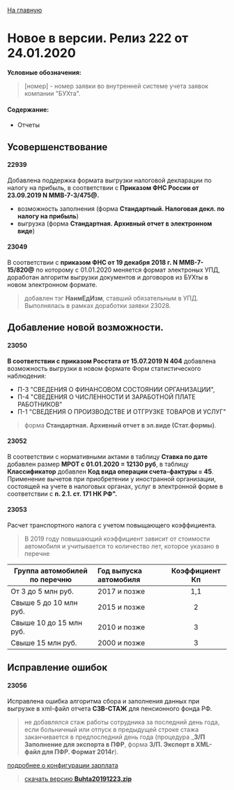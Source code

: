 ﻿[На главную](../../index.md)

# Новое  в версии. Релиз 222 от 24.01.2020

**Условные обозначения:**
 >[номер] - номер заявки во внутренней системе учета заявок компании "БУХта".


#### Содержание:

- Отчеты

## Усовершенствование

#### 22939
Добавлена поддержка формата выгрузки налоговой декларации по налогу на прибыль, в соответствии с __Приказом ФНС России от 23.09.2019 N ММВ-7-3/475@.__
>
- возможность заполнения (форма __Стандартный. Налоговая декл. по налогу на прибыль__)
- выгрузка (форма __Стандартная. Архивный отчет в электронном виде__)

#### 23049
В соответствии с __приказом ФНС от 19 декабря 2018 г. N ММВ-7-15/820@__ по которому с 01.01.2020 меняется формат электроных УПД,
доработан алгоритм выгрузки документов и договоров из БУХты в новом электронном формате.
> добавлен тэг __НаимЕдИзм__, ставший обязательным в УПД. Выполнялась в рамках доработки заявки 23028.

## Добавление новой возможности.

#### 23050
__В соответствии с приказом Росстата от 15.07.2019 N 404__ добавлена возможность выгрузки в новом формате Форм статистического наблюдения:
- П-3 "СВЕДЕНИЯ О ФИНАНСОВОМ СОСТОЯНИИ ОРГАНИЗАЦИИ",
- П-4 "СВЕДЕНИЯ О ЧИСЛЕННОСТИ И ЗАРАБОТНОЙ ПЛАТЕ РАБОТНИКОВ"
- П-1 "СВЕДЕНИЯ О ПРОИЗВОДСТВЕ И ОТГРУЗКЕ ТОВАРОВ И УСЛУГ"

> форма __Стандартная. Архивный отчет в эл.виде (Стат.формы)__.

#### 23052
В соответствии с нормативными актами в таблицу __Ставка по дате__ добавлен размер __МРОТ с 01.01.2020 = 12130 руб__,
в таблицу __Классификатор__ добавлен __Код вида операции счета-фактуры = 45__. Применение вычетов при приобретении у иностранной организации, состоящей на учете в налоговых органах, услуг в электронной форме в соответствии с __п. 2.1. ст. 171 НК РФ".__

#### 23053
Расчет транспортного налога с учетом повыщающего коэффициента.
>В 2019 году повышающий коэффициент зависит от стоимости автомобиля и учитывается то количество лет, которое указано в перечне

| Группа автомобилей по перечню   |    Год выпуска автомобиля  | Коэффициент Кп |
|---------------------------------|:---------------------------|:--------------:|
|От 3 до 5 млн руб.               |   2017 и позже	           | 1,1            |
|Свыше 5 до 10 млн руб.           |   2015 и позже	           | 2              |
|Свыше 10 до 15 млн руб.          |   2010 и позже	           | 3              |
|Свыше 15 млн руб.                |   2000 и позже             | 3              |



## Исправление ошибок

#### 23056
Исправлена ошибка алгоритма сбора и заполнения данных при выгрузке в xml-файл отчета __СЗВ-СТАЖ__ для пенсионного фонда РФ.
> не добавлялся стаж работы сотрудника за последний день года, если больничный или отпуск в предыдущей строке стажа заканчивается в предпоследний день года
(процедура ___З/П Заполнение для экспорта в ПФР__, форма __З/П. Экспорт в XML-файл для ПФР. Формат 2014г__).




[подробнее о конфигурации зарплата](Стандартная_Зарплата.htm)

> [скачать версию **Buhta20191223.zip**](Buhta20191223.zip)
